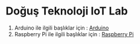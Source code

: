 # Doğuş Teknoloji IoT Lab

1. Arduino ile ilgili başlıklar için : [Arduino](docs/Arduino.md)
2. Raspberry Pi ile ilgili başlıklar için : [Raspberry Pi](docs/RaspberryPi.md)
